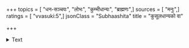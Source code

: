 +++
topics = [ "धन-सञ्चयः", "लोभः", "कुम्भीधान्यः", "ब्राह्मणः",]
sources = [ "मनुः",]
ratings = [ "vvasuki:5",]
jsonClass = "Subhaashita"
title = "कुसूलधान्यको वा"

+++

<details><summary>Text</summary>

कुसूलधान्यको वा स्यात् कुम्भीधान्यक एव वा ।  
त्र्यहेहिको वाऽपि भवेदश्वस्तनिक एव वा ॥  
चतुर्णामपि चैतेषां द्विजानां गृहमेधिनाम् ।  
ज्यायान् परः परो ज्ञेयो धर्मतो लोकजित्तमः ॥
</details>

